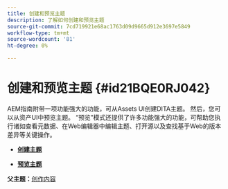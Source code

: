 ```yaml
---
title: 创建和预览主题
description: 了解如何创建和预览主题
source-git-commit: 7cd719921e68ac1763d09d9665d912e3697e5849
workflow-type: tm+mt
source-wordcount: '81'
ht-degree: 0%

---
```



# 创建和预览主题 {#id21BQE0RJ042}

AEM指南附带一项功能强大的功能，可从Assets UI创建DITA主题。 然后，您可以从资产UI中预览主题。 “预览”模式还提供了许多功能强大的功能，可帮助您执行诸如查看元数据、在Web编辑器中编辑主题、打开源以及查找基于Web的版本差异等关键操作。

- **[创建主题](web-editor-create-topics.md)**

- **[预览主题](web-editor-preview-topics.md)**


**父主题：**[&#x200B;创作内容](authoring-content.md)

